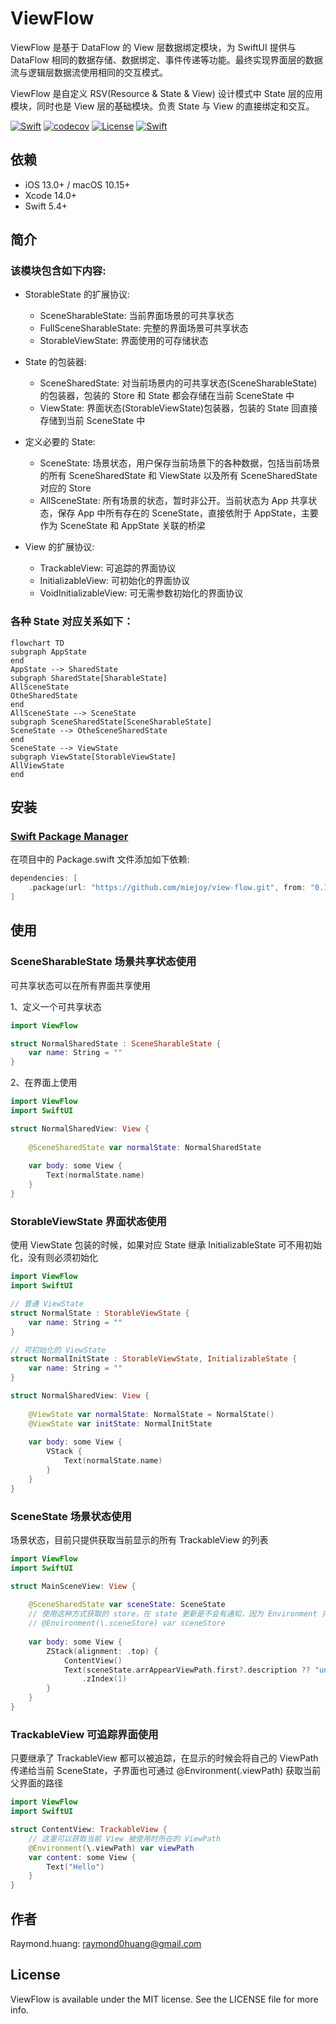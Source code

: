 # ViewFlow

ViewFlow 是基于 DataFlow 的 View 层数据绑定模块，为 SwiftUI 提供与 DataFlow 相同的数据存储、数据绑定、事件传递等功能。最终实现界面层的数据流与逻辑层数据流使用相同的交互模式。

ViewFlow 是自定义 RSV(Resource & State & View) 设计模式中 State 层的应用模块，同时也是 View 层的基础模块。负责 State 与 View 的直接绑定和交互。

[![Swift](https://github.com/miejoy/view-flow/actions/workflows/test.yml/badge.svg)](https://github.com/miejoy/view-flow/actions/workflows/test.yml)
[![codecov](https://codecov.io/gh/miejoy/view-flow/branch/main/graph/badge.svg)](https://codecov.io/gh/miejoy/view-flow)
[![License](https://img.shields.io/badge/license-MIT-brightgreen.svg)](LICENSE)
[![Swift](https://img.shields.io/badge/swift-5.4-brightgreen.svg)](https://swift.org)

## 依赖

- iOS 13.0+ / macOS 10.15+
- Xcode 14.0+
- Swift 5.4+

## 简介

### 该模块包含如下内容:

- StorableState 的扩展协议:
  - SceneSharableState: 当前界面场景的可共享状态
  - FullSceneSharableState: 完整的界面场景可共享状态
  - StorableViewState: 界面使用的可存储状态

- State 的包装器:
  - SceneSharedState: 对当前场景内的可共享状态(SceneSharableState)的包装器，包装的 Store 和 State 都会存储在当前 SceneState 中
  - ViewState: 界面状态(StorableViewState)包装器，包装的 State 回直接存储到当前 SceneState 中
  
- 定义必要的 State:
  - SceneState: 场景状态，用户保存当前场景下的各种数据，包括当前场景的所有 SceneSharedState 和 ViewState 以及所有 SceneSharedState 对应的 Store
  - AllSceneState: 所有场景的状态，暂时非公开。当前状态为 App 共享状态，保存 App 中所有存在的 SceneState，直接依附于 AppState，主要作为 SceneState 和 AppState 关联的桥梁

- View 的扩展协议: 
  - TrackableView: 可追踪的界面协议
  - InitializableView: 可初始化的界面协议
  - VoidInitializableView: 可无需参数初始化的界面协议

### 各种 State 对应关系如下：

```mermaid
flowchart TD
subgraph AppState
end
AppState --> SharedState
subgraph SharedState[SharableState]
AllSceneState
OtheSharedState
end
AllSceneState --> SceneState
subgraph SceneSharedState[SceneSharableState]
SceneState --> OtheSceneSharedState
end
SceneState --> ViewState
subgraph ViewState[StorableViewState]
AllViewState
end

```


## 安装

### [Swift Package Manager](https://github.com/apple/swift-package-manager)

在项目中的 Package.swift 文件添加如下依赖:

```swift
dependencies: [
    .package(url: "https://github.com/miejoy/view-flow.git", from: "0.1.0"),
]
```

## 使用

### SceneSharableState 场景共享状态使用

可共享状态可以在所有界面共享使用

1、定义一个可共享状态

```swift
import ViewFlow

struct NormalSharedState : SceneSharableState {
    var name: String = ""
}
```

2、在界面上使用

```swift
import ViewFlow
import SwiftUI

struct NormalSharedView: View {
    
    @SceneSharedState var normalState: NormalSharedState
    
    var body: some View {
        Text(normalState.name)
    }
}
```

### StorableViewState 界面状态使用

使用 ViewState 包装的时候，如果对应 State 继承 InitializableState 可不用初始化，没有则必须初始化

```swift
import ViewFlow
import SwiftUI

// 普通 ViewState
struct NormalState : StorableViewState {    
    var name: String = ""
}

// 可初始化的 ViewState
struct NormalInitState : StorableViewState, InitializableState {    
    var name: String = ""
}

struct NormalSharedView: View {
    
    @ViewState var normalState: NormalState = NormalState()
    @ViewState var initState: NormalInitState
    
    var body: some View {
        VStack {
            Text(normalState.name)
        }
    }
}
```

### SceneState 场景状态使用

场景状态，目前只提供获取当前显示的所有 TrackableView 的列表

```swift
import ViewFlow
import SwiftUI

struct MainSceneView: View {
    
    @SceneSharedState var sceneState: SceneState
    // 使用这种方式获取的 store，在 state 更新是不会有通知，因为 Environment 只会影响他的下一级 View 更新
    // @Environment(\.sceneStore) var sceneStore
    
    var body: some View {
        ZStack(alignment: .top) {
            ContentView()
            Text(sceneState.arrAppearViewPath.first?.description ?? "unknown")
                .zIndex(1)
        }
    }
}
```

### TrackableView 可追踪界面使用

只要继承了 TrackableView 都可以被追踪，在显示的时候会将自己的 ViewPath 传递给当前 SceneState，子界面也可通过 @Environment(\.viewPath) 获取当前父界面的路径

```swift
import ViewFlow
import SwiftUI

struct ContentView: TrackableView {
    // 这里可以获取当前 View 被使用时所在的 ViewPath
    @Environment(\.viewPath) var viewPath
    var content: some View {
        Text("Hello")
    }
}
```

## 作者

Raymond.huang: raymond0huang@gmail.com

## License

ViewFlow is available under the MIT license. See the LICENSE file for more info.
